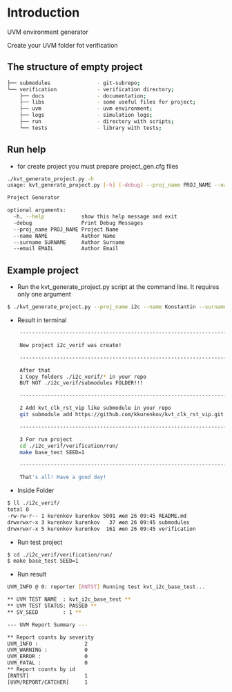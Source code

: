 # Introduction

UVM environment generator

Create your UVM folder fot verification

## The structure of empty project

```bash
├── submodules               - git-subrepo;
└── verification             - verification directory;
    ├── docs                 - documentation;
    ├── libs                 - some useful files for project;
    ├── uvm                  - uvm environment;
    ├── logs                 - simulation logs;
    ├── run                  - directory with scripts;
    └── tests                - library with tests;
```

## Run help

* for create project you must prepare project_gen.cfg files

```bash
./kvt_generate_project.py -h
usage: kvt_generate_project.py [-h] [-debug] --proj_name PROJ_NAME --name NAME --surname SURNAME --email EMAIL

Project Generator

optional arguments:
  -h, --help            show this help message and exit
  -debug                Print Debug Messages
  --proj_name PROJ_NAME Project Name
  --name NAME           Author Name
  --surname SURNAME     Author Surname
  --email EMAIL         Author Email
```

## Example project

* Run the kvt_generate_project.py script at the command line. It requires only one argument

```bash
$ ./kvt_generate_project.py --proj_name i2c --name Konstantin --surname Kurenkov --email kkurenkov
```

* Result in terminal

```bash
    -------------------------------------------------------------------------------------------------

    New project i2c_verif was create!

    -------------------------------------------------------------------------------------------------

    After that
    1 Copy folders ./i2c_verif/* in your repo
    BUT NOT ./i2c_verif/submodules FOLDER!!!

    -------------------------------------------------------------------------------------------------

    2 Add kvt_clk_rst_vip like submodule in your repo
    git submodule add https://github.com/kkurenkov/kvt_clk_rst_vip.git submodules/kvt_clk_rst_vip

    -------------------------------------------------------------------------------------------------

    3 For run project
    cd ./i2c_verif/verification/run/
    make base_test SEED=1

    -------------------------------------------------------------------------------------------------

    That's all! Have a good day!
```

* Inside Folder

```bash
$ ll ./i2c_verif/
total 8
-rw-rw-r-- 1 kurenkov kurenkov 5001 июл 26 09:45 README.md
drwxrwxr-x 3 kurenkov kurenkov   37 июл 26 09:45 submodules
drwxrwxr-x 5 kurenkov kurenkov  161 июл 26 09:45 verification
```

* Run test project

```bash
$ cd ./i2c_verif/verification/run/
$ make base_test SEED=1
```

* Run result

```bash
UVM_INFO @ 0: reporter [RNTST] Running test kvt_i2c_base_test...

** UVM TEST NAME  : kvt_i2c_base_test **
** UVM TEST STATUS: PASSED **
** SV_SEED        : 1 ** 

--- UVM Report Summary ---

** Report counts by severity
UVM_INFO :               2
UVM_WARNING :            0
UVM_ERROR :              0
UVM_FATAL :              0
** Report counts by id
[RNTST]                  1
[UVM/REPORT/CATCHER]     1
```
